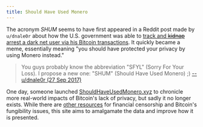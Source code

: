 ```yaml
---
title: Should Have Used Monero
---
```


The acronym _SHUM_ seems to have first appeared in a Reddit post made by
`u/dnale0r` about how the U.S. government was able to [track and ~~kidnap~~
arrest a dark net user via his Bitcoin
transactions](/e/us-gov-tracks-arrests-oxymonster/).  It quickly became a meme,
essentially meaning "you should have protected your privacy by using Monero
instead."

> You guys probably know the abbreviation "SFYL" (Sorry For Your Loss). I
> propose a new one: "SHUM" (Should Have Used Monero) ;)
> [-- u/dnale0r (27 Sep 2017)](https://archive.ph/MUpwa#selection-2065.0-2065.7)

One day, someone launched [ShouldHaveUsedMonero.xyz](https://archive.ph/RbLTt)
to chronicle more real-world impacts of Bitcoin's lack of privacy, but sadly it
no longer exists. While there are [other resources](/other-resources/) for
financial censorship and Bitcoin's fungibility issues, this site aims to
amalgamate the data and improve how it is presented.
